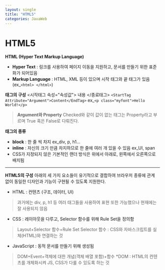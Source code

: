 ```yaml
---
layout: single
title: "HTML5"
categories: JavaWeb
---
```


# HTML5

**HTML (Hyper Text Markup Language)**
- **Hyper Text** : 링크를 사용하여 페이지 이동을 지원하고, 문서를 만들기 위한 표준화가 되어있음
- **Markup Language** : HTML, XML 등이 있으며 시작 태그와 끝 태그가 있음 (ex_```<html> </html>```)

**태그의 구성**
<시작태그 속성="속성값"> 내용 </종료태그>
```<StartTag Attribute="Argument">Content</EndTag>```
ex_```<p class="myfont">Hello World!</p>```
>**Argument와 Property**
>Checked와 같이 값이 없는 태그는 Property라고 부르며 True 혹은 False로 다뤄진다.

**태그의 종류**
- **block** : 한 줄 씩 차지  ex_div, p, h1...
- **inline** : 자신의 크기 만큼 차지하므로 한 줄에 여러 개 있을 수 있음 ex_UI, span
- CSS가 지정되지 않은 기본적인 랜더 방식은 위에서 아래로, 왼쪽에서 오른쪽으로 배치됨
<hr>

**HTML5의 구성**
 아래의 세 가지 요소들이 유기적으로 결합하여 브라우저 종류에 관계 없이 동일한 디자인과 기능이 구현될 수 있도록 지원한다.
- HTML : 컨텐츠 (구조, 데이터, UI)
>과거에는 div, p, h1 등 여러 태그들을 사용하여 표현 또한 가능했으나 현재에는 잘 사용되지 않음
- CSS : 레이아웃을 다루고, Selector 함수를 위해 Rule Set을 정의함
>Layout+Selector 함수+Rule Set
>Selector 함수 : CSS와 자바스크립트를 실체(HTML)와 연결하는 것
- JavaScript : 동적 문서를 만들기 위해 생성됨
>DOM+Event+객체에 대한 개념(객체 배열 포함)+함수
>*DOM : HTML의 컨텐츠를 개체화시켜 JS, CSS가 다룰 수 있도록 하는 것
